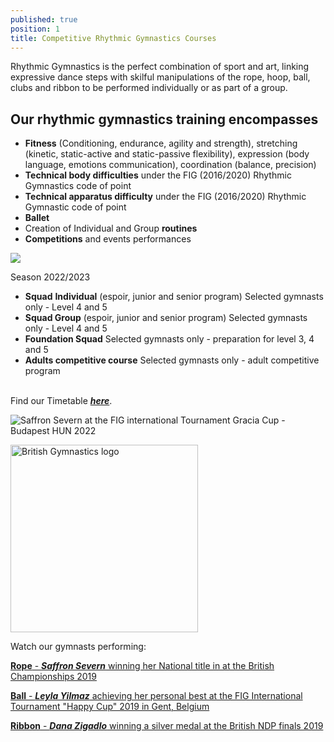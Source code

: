 ```yaml
---
published: true
position: 1
title: Competitive Rhythmic Gymnastics Courses
---
```

Rhythmic Gymnastics is the perfect combination of sport and art, linking expressive dance steps with skilful manipulations of the rope, hoop, ball, clubs and ribbon to be performed individually or as part of a group.

## Our rhythmic gymnastics training encompasses

* **Fitness** (Conditioning, endurance, agility and strength),
  stretching (kinetic, static-active and static-passive flexibility), expression (body language, emotions communication), coordination (balance, precision)
* **Technical body difficulties** under the FIG (2016/2020) Rhythmic Gymnastics code of point
* **Technical apparatus difficulty** under the FIG (2016/2020) Rhythmic Gymnastic code of point
* **Ballet**
* Creation of Individual and Group **routines**
* **Competitions** and events performances

![](/assets/img-20180513-wa0048.jpg)

Season 2022/2023

* **Squad** **Individual** (espoir, junior and senior program) Selected gymnasts only - Level 4 and 5
* **Squad Group** (espoir, junior and senior program) Selected gymnasts only - Level 4 and 5
* **Foundation Squad** Selected gymnasts only - preparation for level 3, 4 and 5
* **Adults competitive course** Selected gymnasts only - adult competitive program

\
Find our Timetable ***[here](https://www.rhythmicexcellence.london/timetable)***.

![Saffron Severn at the FIG international Tournament Gracia Cup - Budapest HUN 2022](/assets/b2b27c97-94a5-4bb2-b3fb-86a1b7bf0fcd_original.jpeg)

<img src="/assets/british-gymnastics-logo.png" alt="British Gymnastics logo" style="width:300px;border-radius:0;" />



W﻿atch our gymnasts performing:

[**R﻿ope** - ***Saffron Severn*** winning her National title in at the British Championships 2019](https://www.youtube.com/watch?v=HL1YgOUJ4xw&t=20s)

[**Ball** - ***Leyla Yilmaz*** achieving her personal best at the FIG International Tournament "Happy Cup" 2019 in Gent, Belgium](https://www.youtube.com/watch?v=GC6xiPcsHRg)

[**R﻿ibbon** - ***Dana Zigadlo*** winning a silver medal at the British NDP finals 2019](https://www.youtube.com/watch?v=zy4KFiZsSxc)